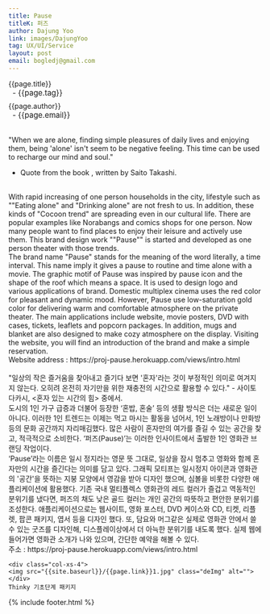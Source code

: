 ```yaml
---
title: Pause
titleK: 퍼즈
author: Dajung Yoo
link: images/DajungYoo
tag: UX/UI/Service
layout: post
email: bogledj@gmail.com
---	
```


<div class="container">

<div class="deDep">
{{page.title}}<br>
<p style="font-size:15px; margin:0px; padding:0px 0px 0px 8px; margin:0px 0px 8px 0px;">- {{page.tag}}</p>
{{page.author}}<br>
<p style="font-size:15px; margin:0px; padding:0px 0px 0px 8px;">- {{page.email}}</p>
</div>

<br>

<div class="det lato">

<!--영문-->
"When we are alone, finding simple pleasures of daily lives and enjoying them, being 'alone' isn't seem to be negative feeling. This time can be used to recharge our mind and soul."
- Quote from the book <Alone Time>, written by Saito Takashi.
<br>
With rapid increasing of one person households in the city, lifestyle such as ""Eating alone" and "Drinking alone" are not fresh to us. In addition, these kinds of "Cocoon trend" are spreading even in our cultural life. There are popular examples like Norabangs and comics shops for one person. Now many people want to find places to enjoy their leisure and actively use them. This brand design work ""Pause"" is started and developed as one person theater with those trends.
<br>
The brand name "Pause" stands for the meaning of the word literally, a time interval. This name imply it gives a pause to routine and time alone with a movie. The graphic motif of Pause was inspired by pause icon and the shape of the roof which means a space. It is used to design logo and various applications of brand. Domestic multiplex cinema uses the red color for pleasant and dynamic mood. However, Pause use low-saturation gold color for delivering warm and comfortable atmosphere on the private theater. The main applications include website, movie posters, DVD with cases, tickets, leaflets and popcorn packages. In addition, mugs and blanket are also designed to make cozy atmosphere on the display. Visiting the website, you will find an introduction of the brand and make a simple reservation.
<br>
Website address :  https://proj-pause.herokuapp.com/views/intro.html

<!--영문-->

</div>


<div class="noto">
<!--국문-->

<br>
"일상의 작은 즐거움을 찾아내고 즐기다 보면 '혼자'라는 것이 부정적인 의미로 여겨지지 않는다. 오히려 온전히 자기만을 위한 재충전의 시간으로 활용할 수 있다."
- 사이토 다카시, <혼자 있는 시간의 힘> 중에서.
<br>
도시의 1인 가구 급증과 더불어 등장한 ‘혼밥, 혼술’ 등의 생활 방식은 더는 새로운 일이 아니다. 이러한 1인 트렌드는 이제는 먹고 마시는 활동을 넘어서, 1인 노래방이나 만화방 등의 문화 공간까지 자리매김했다. 많은 사람이 혼자만의 여가를 즐길 수 있는 공간을 찾고, 적극적으로 소비한다. ‘퍼즈(Pause)’는 이러한 인사이트에서 출발한 1인 영화관 브랜딩 작업이다.
<br>
‘Pause’라는 이름은 일시 정지라는 영문 뜻 그대로, 일상을 잠시 멈추고 영화와 함께 혼자만의 시간을 즐긴다는 의미를 담고 있다. 그래픽 모티프는 일시정지 아이콘과 영화관의 '공간'을 뜻하는 지붕 모양에서 영감을 받아 디자인 했으며, 심볼을 비롯한 다양한 애플리케이션에 활용했다. 기존 국내 멀티플렉스 영화관의 레드 컬러가 즐겁고 역동적인 분위기를 냈다면, 퍼즈의 채도 낮은 골드 컬러는 개인 공간의 따뜻하고 편안한 분위기를 조성한다. 애플리케이션으로는 웹사이트, 영화 포스터, DVD 케이스와 CD, 티켓, 리플렛, 팝콘 패키지, 엽서 등을 디자인 했다. 또, 담요와 머그같은 실제로 영화관 안에서 쓸 수 있는 굿즈를 디자인해, 디스플레이상에서 더 아늑한 분위기를 내도록 했다. 실제 웹에 들어가면 영화관 소개가 나와 있으며, 간단한 예약을 해볼 수 있다.
<br>
주소 : https://proj-pause.herokuapp.com/views/intro.html

<!--국문-->

</div>

<div class="row noto">
	
	<div class="col-xs-4">
	<img src="{{site.baseurl}}/{{page.link}}1.jpg" class="deImg" alt=""></div>
	Thinky 기초단계 패키지
</div>

	

</div> 

{% include footer.html %}